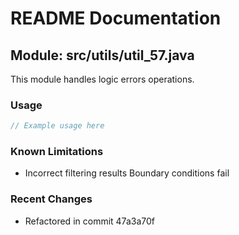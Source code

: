 # README Documentation

## Module: src/utils/util_57.java

This module handles logic errors operations.

### Usage

```java
// Example usage here
```

### Known Limitations

- Incorrect filtering results Boundary conditions fail

### Recent Changes

- Refactored in commit 47a3a70f
